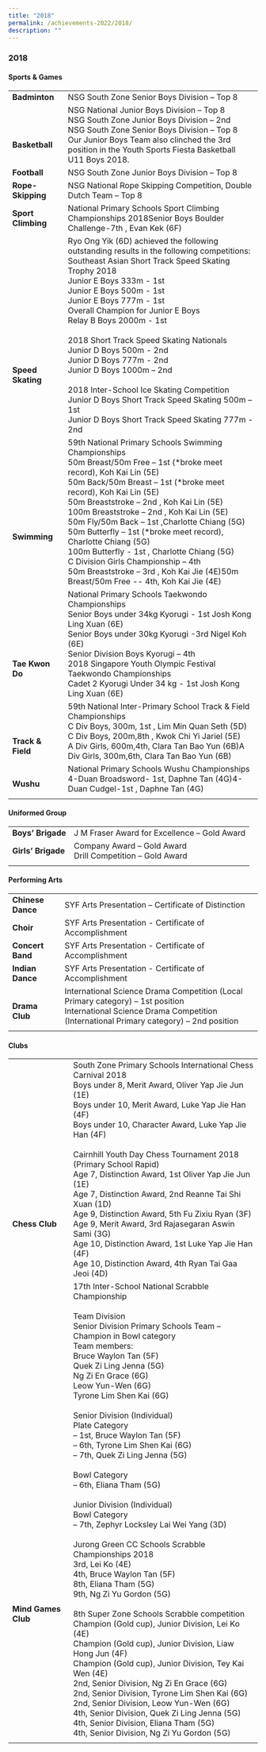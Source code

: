 ```yaml
---
title: "2018"
permalink: /achievements-2022/2018/
description: ""
---
```

### **2018**

#### **Sports & Games**

|  |  |
|---|---|
| **Badminton** | NSG South Zone Senior Boys Division – Top 8 |
|<br><br> **Basketball** | NSG National Junior Boys Division – Top 8<br>NSG South Zone Junior Boys Division – 2nd<br>NSG South Zone Senior Boys Division – Top 8<br>Our Junior Boys Team also clinched the 3rd position in the Youth Sports Fiesta Basketball U11 Boys 2018. |
| **Football** | NSG South Zone Junior Boys Division – Top 8 |
| **Rope-Skipping** | NSG National Rope Skipping Competition, Double Dutch Team – Top 8 |
|  **Sport Climbing** | National Primary Schools Sport Climbing Championships 2018Senior Boys Boulder Challenge-7th , Evan Kek (6F)  |
| <br><br><br><br><br><br><br><br>**Speed Skating**  | Ryo Ong Yik (6D) achieved the following outstanding results in the following competitions:<br>Southeast Asian Short Track Speed Skating Trophy 2018<br>Junior E Boys 333m - 1st <br>Junior E Boys 500m - 1st <br>Junior E Boys 777m - 1st <br>Overall Champion for Junior E Boys <br>Relay B Boys 2000m - 1st <br><br>2018 Short Track Speed Skating Nationals <br>Junior D Boys 500m - 2nd <br>Junior D Boys 777m - 2nd <br>Junior D Boys 1000m – 2nd<br><br>2018 Inter-School Ice Skating Competition <br>Junior D Boys Short Track Speed Skating 500m – 1st <br>Junior D Boys Short Track Speed Skating 777m - 2nd   |
| <br><br><br><br><br>**Swimming**  | 59th National Primary Schools Swimming Championships<br>50m Breast/50m Free – 1st (*broke meet record), Koh Kai Lin (5E)<br>50m Back/50m Breast – 1st (*broke meet record), Koh Kai Lin (5E)<br>50m Breaststroke – 2nd , Koh Kai Lin (5E)<br>100m Breaststroke – 2nd , Koh Kai Lin (5E)<br>50m Fly/50m Back – 1st ,Charlotte Chiang (5G)<br>50m Butterfly –  1st (*broke meet record), Charlotte Chiang (5G)<br>100m Butterfly - 1st , Charlotte Chiang (5G)<br>C Division Girls Championship – 4th <br>50m Breaststroke – 3rd , Koh Kai Jie (4E)50m Breast/50m Free -- 4th, Koh Kai Jie (4E)  |
| <br><br><br><br><br>**Tae Kwon Do**  | National Primary Schools Taekwondo Championships<br>Senior Boys under 34kg Kyorugi - 1st Josh Kong Ling Xuan (6E)<br>Senior Boys under 30kg Kyorugi  -3rd Nigel Koh (6E)<br>Senior Division Boys Kyorugi – 4th <br>2018 Singapore Youth Olympic Festival Taekwondo Championships<br>Cadet 2 Kyorugi Under 34 kg - 1st Josh Kong Ling Xuan (6E)  |
| <br><br><br>**Track & Field**  | 59th National Inter-Primary School Track & Field Championships <br>C Div Boys, 300m, 1st , Lim Min Quan Seth (5D)<br>C Div Boys, 200m,8th , Kwok Chi Yi Jariel (5E)<br>A Div Girls, 600m,4th, Clara Tan Bao Yun (6B)A Div Girls, 300m,6th, Clara Tan Bao Yun (6B)  |
|  <br>**Wushu** | National Primary Schools Wushu Championships <br>4-Duan Broadsword- 1st, Daphne Tan (4G)4-Duan Cudgel-1st , Daphne Tan (4G)  |
|  |  |

#### **Uniformed Group**

|  |  |
|---|---|
| **Boys’ Brigade** | J M Fraser Award for Excellence – Gold Award |
| **Girls’ Brigade** | Company Award – Gold Award<br>Drill Competition – Gold Award |
|  |  |

#### **Performing Arts**

|  |  |
|---|---|
|  **Chinese Dance** | SYF Arts Presentation – Certificate of Distinction |
|  **Choir** | SYF Arts Presentation - Certificate of Accomplishment  |
|  **Concert Band** | SYF Arts Presentation - Certificate of Accomplishment  |
|  **Indian Dance** | SYF Arts Presentation - Certificate of Accomplishment  |
|  <br>**Drama Club** | International Science Drama Competition (Local Primary category) – 1st position<br>International Science Drama Competition (International Primary category) – 2nd position  |
|  |  |

#### **Clubs**

|  |  |
|---|---|
| <br><br><br><br><br><br><br><br><br><br><br>**Chess Club** | South Zone Primary Schools International Chess Carnival 2018  <br>Boys under 8, Merit Award, Oliver Yap Jie Jun (1E)<br>Boys under 10, Merit Award, Luke Yap Jie Han (4F)<br>Boys under 10, Character Award, Luke Yap Jie Han (4F)<br><br>Cairnhill Youth Day Chess Tournament 2018 (Primary School Rapid)<br>Age 7, Distinction Award, 1st Oliver Yap Jie Jun (1E)	<br>Age 7, Distinction Award, 2nd Reanne Tai Shi Xuan (1D)<br>Age 9, Distinction Award, 5th Fu Zixiu Ryan (3F)<br>Age 9, Merit Award, 3rd Rajasegaran Aswin Sami (3G)<br>Age 10, Distinction Award, 1st Luke Yap Jie Han (4F)<br>Age 10, Distinction Award, 4th Ryan Tai Gaa Jeoi (4D) |
|<br><br><br><br><br><br><br><br><br><br><br><br><br><br><br><br><br><br><br><br><br> **Mind Games Club** | 17th Inter-School National Scrabble Championship<br><br>Team Division<br>Senior Division Primary Schools Team – Champion in Bowl category<br>Team members: <br>Bruce Waylon Tan (5F)<br>Quek Zi Ling Jenna (5G)<br>Ng Zi En Grace (6G)<br>Leow Yun-Wen (6G)<br>Tyrone Lim Shen Kai (6G)<br><br>Senior Division (Individual)<br>Plate Category <br>– 1st, Bruce Waylon Tan (5F) <br>– 6th, Tyrone Lim Shen Kai (6G)<br>– 7th, Quek Zi Ling Jenna (5G)<br><br>Bowl Category<br>– 6th, Eliana Tham (5G)<br><br>Junior Division (Individual)<br>Bowl Category <br>– 7th, Zephyr Locksley Lai Wei Yang (3D)<br><br>Jurong Green CC Schools Scrabble Championships 2018<br>3rd, Lei Ko (4E)	<br>4th, Bruce Waylon Tan (5F)	<br>8th, Eliana Tham (5G)	<br>9th, Ng Zi Yu Gordon (5G)	<br><br>8th Super Zone Schools Scrabble competition<br>Champion (Gold cup), Junior Division, Lei Ko (4E)<br>Champion (Gold cup), Junior Division, Liaw Hong Jun (4F)<br>Champion (Gold cup), Junior Division, Tey Kai Wen (4E)<br>2nd, Senior Division, Ng Zi En Grace (6G)<br>2nd, Senior Division, Tyrone Lim Shen Kai (6G)<br>2nd, Senior Division, Leow Yun-Wen (6G)<br>4th, Senior Division, Quek Zi Ling Jenna (5G)<br>4th, Senior Division, Eliana Tham (5G)<br>4th, Senior Division, Ng Zi Yu Gordon (5G) |
|  |  |